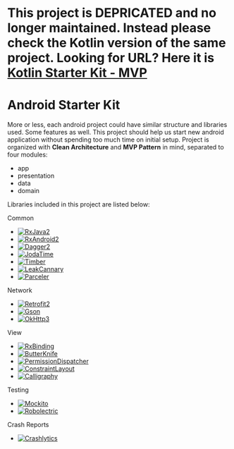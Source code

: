 # This project is DEPRICATED and no longer maintained. Instead please check the Kotlin version of the same project. Looking for URL? Here it is [Kotlin Starter Kit - MVP](https://github.com/bajicdusko/KotlinAndroidStarterKit)

# Android Starter Kit

More or less, each android project could have similar structure and libraries used. Some features as well. This project should help us start new android application without spending too much time on initial setup.
Project is organized with **Clean Architecture** and **MVP Pattern** in mind, separated to four modules: 
* app
* presentation
* data
* domain

Libraries included in this project are listed below:

Common
- [![RxJava2](https://img.shields.io/badge/RxJava2-2.0.6-green.svg)](https://github.com/ReactiveX/RxJava)
- [![RxAndroid2](https://img.shields.io/badge/RxAndroid2-2.0.1-green.svg)](https://github.com/ReactiveX/RxAndroid)
- [![Dagger2](https://img.shields.io/badge/Dagger2-2.9-green.svg)](https://github.com/google/dagger)
- [![JodaTime](https://img.shields.io/badge/JodaTime-2.9.7-green.svg)](https://github.com/JodaOrg/joda-time)
- [![Timber](https://img.shields.io/badge/Timber-4.5.1-green.svg)](https://github.com/JakeWharton/timber)
- [![LeakCannary](https://img.shields.io/badge/LeakCannary-1.5.1-green.svg)](https://github.com/square/leakcanary)
- [![Parceler](https://img.shields.io/badge/Parceler-1.1.8-green.svg)](https://github.com/johncarl81/parceler)

Network
- [![Retrofit2](https://img.shields.io/badge/Retrofit-2.2.0-green.svg)](https://github.com/square/retrofit)
- [![Gson](https://img.shields.io/badge/Gson-2.8.0-green.svg)](https://github.com/google/gson)
- [![OkHttp3](https://img.shields.io/badge/OkHttp3-3.6.0-green.svg)](https://github.com/square/okhttp)

View
- [![RxBinding](https://img.shields.io/badge/RxBinding-2.0.0-green.svg)](https://github.com/JakeWharton/RxBinding)
- [![ButterKnife](https://img.shields.io/badge/ButterKnife-8.5.1-green.svg)](https://github.com/JakeWharton/butterknife)
- [![PermissionDispatcher](https://img.shields.io/badge/PermissionDispatcher-2.3.2-green.svg)](https://github.com/hotchemi/PermissionsDispatcher)
- [![ConstraintLayout](https://img.shields.io/badge/ConstraintLayout-1.0.2-green.svg)](https://developer.android.com/training/constraint-layout/index.html)
- [![Calligraphy](https://img.shields.io/badge/Calligraphy-2.2.0-green.svg)](https://github.com/chrisjenx/Calligraphy)

Testing
- [![Mockito](https://img.shields.io/badge/Mockito-2.7.22-green.svg)](https://github.com/mockito/mockito)
- [![Robolectric](https://img.shields.io/badge/Robolectric-3.3.2-green.svg)](https://github.com/robolectric/robolectric)

Crash Reports
- [![Crashlytics](https://img.shields.io/badge/Crashlytics-2.6.8-green.svg)](https://fabric.io/kits/android/crashlytics)
